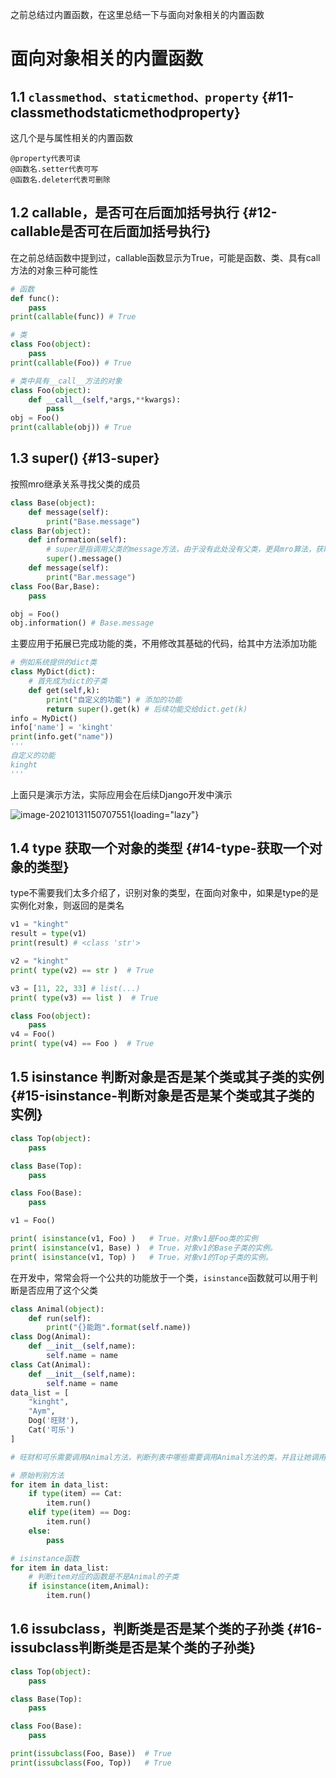 之前总结过内置函数，在这里总结一下与面向对象相关的内置函数

# 面向对象相关的内置函数

## 1.1 `classmethod、staticmethod、property` {#11-classmethodstaticmethodproperty}

这几个是与属性相关的内置函数

    @property代表可读
    @函数名.setter代表可写
    @函数名.deleter代表可删除

## 1.2 callable，是否可在后面加括号执行 {#12-callable是否可在后面加括号执行}

在之前总结函数中提到过，callable函数显示为True，可能是函数、类、具有call方法的对象三种可能性

``` python
# 函数
def func():
    pass
print(callable(func)) # True

# 类
class Foo(object):
    pass
print(callable(Foo)) # True

# 类中具有__call__方法的对象
class Foo(object):
    def __call__(self,*args,**kwargs):
        pass
obj = Foo()
print(callable(obj)) # True
```

## 1.3 super() {#13-super}

按照mro继承关系寻找父类的成员

``` python
class Base(object):
    def message(self):
        print("Base.message")
class Bar(object):
    def information(self):
        # super是指调用父类的message方法，由于没有此处没有父类，更具mro算法，获取到Base的message
        super().message() 
    def message(self):
        print("Bar.message")
class Foo(Bar,Base):
    pass

obj = Foo()
obj.information() # Base.message
```

主要应用于拓展已完成功能的类，不用修改其基础的代码，给其中方法添加功能

``` python
# 例如系统提供的dict类
class MyDict(dict):
    # 首先成为dict的子类
    def get(self,k):
        print("自定义的功能") # 添加的功能
        return super().get(k) # 后续功能交给dict.get(k)
info = MyDict()
info['name'] = 'kinght'
print(info.get("name"))
'''
自定义的功能
kinght
'''
```

上面只是演示方法，实际应用会在后续Django开发中演示

![image-20210131150707551](https://skystarry-1251157247.cos.ap-chengdu.myqcloud.com/img/image-20210131150707551.png){loading="lazy"}

## 1.4 type 获取一个对象的类型 {#14-type-获取一个对象的类型}

type不需要我们太多介绍了，识别对象的类型，在面向对象中，如果是type的是实例化对象，则返回的是类名

``` python
v1 = "kinght"
result = type(v1)
print(result) # <class 'str'>

v2 = "kinght"
print( type(v2) == str )  # True

v3 = [11, 22, 33] # list(...)
print( type(v3) == list )  # True

class Foo(object):
    pass
v4 = Foo()
print( type(v4) == Foo )  # True 
```

## 1.5 isinstance 判断对象是否是某个类或其子类的实例 {#15-isinstance-判断对象是否是某个类或其子类的实例}

``` python
class Top(object):
    pass

class Base(Top):
    pass

class Foo(Base):
    pass

v1 = Foo()

print( isinstance(v1, Foo) )   # True，对象v1是Foo类的实例
print( isinstance(v1, Base) )  # True，对象v1的Base子类的实例。
print( isinstance(v1, Top) )   # True，对象v1的Top子类的实例。
```

在开发中，常常会将一个公共的功能放于一个类，`isinstance`函数就可以用于判断是否应用了这个父类

``` python
class Animal(object):
    def run(self):
        print("{}能跑".format(self.name))
class Dog(Animal):
    def __init__(self,name):
        self.name = name
class Cat(Animal):
    def __init__(self,name):
        self.name = name
data_list = [
    "kinght",
    "Aym",
    Dog('旺财'),
    Cat('可乐')
]

# 旺财和可乐需要调用Animal方法，判断列表中哪些需要调用Animal方法的类，并且让她调用

# 原始判别方法
for item in data_list:
    if type(item) == Cat:
        item.run()
    elif type(item) == Dog:
        item.run()
    else:
        pass

# isinstance函数
for item in data_list:
    # 判断item对应的函数是不是Animal的子类
    if isinstance(item,Animal):
        item.run()
```

## 1.6 issubclass，判断类是否是某个类的子孙类 {#16-issubclass判断类是否是某个类的子孙类}

``` python
class Top(object):
    pass

class Base(Top):
    pass

class Foo(Base):
    pass

print(issubclass(Foo, Base))  # True
print(issubclass(Foo, Top))   # True
```